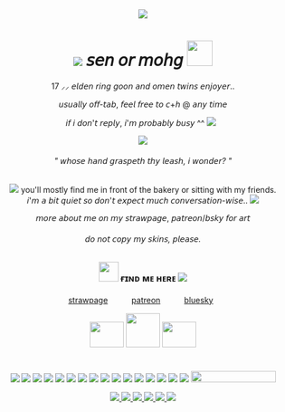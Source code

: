 &nbsp;<div align="center">
<img src="https://media1.tenor.com/m/gccyGFdp0q8AAAAd/elden-ring-goty.gif"/> 

# <img src="https://64.media.tumblr.com/6799356a2e858f46a795127d01d017ef/829408b5ef980534-7c/s75x75_c1/38a4a121fa2b70d376757110f8c7e523078584da.gifv"/> 𝘴𝘦𝘯 𝘰𝘳 𝘮𝘰𝘩𝘨 <img height="45" src="https://64.media.tumblr.com/382cebd468bd0c2d6a8fd7561cacdfc9/ddac761f573e10b9-11/s75x75_c1/55eb4c4817299b70cd90284317a99e92fefa9ca6.gifv"/>
<div alight="center">
17  ⸝⸝   𝘦𝘭𝘥𝘦𝘯 𝘳𝘪𝘯𝘨 𝘨𝘰𝘰𝘯 𝘢𝘯𝘥 𝘰𝘮𝘦𝘯 𝘵𝘸𝘪𝘯𝘴 𝘦𝘯𝘫𝘰𝘺𝘦𝘳.. 

𝘶𝘴𝘶𝘢𝘭𝘭𝘺 𝘰𝘧𝘧-𝘵𝘢𝘣, 𝘧𝘦𝘦𝘭 𝘧𝘳𝘦𝘦 𝘵𝘰 𝘤+𝘩 @ 𝘢𝘯𝘺 𝘵𝘪𝘮𝘦

𝘪𝘧 𝘪 𝘥𝘰𝘯'𝘵 𝘳𝘦𝘱𝘭𝘺, 𝘪'𝘮 𝘱𝘳𝘰𝘣𝘢𝘣𝘭𝘺 𝘣𝘶𝘴𝘺 ^^ <img src="https://64.media.tumblr.com/ca01b4bde0808bf3584ef4cbb3dd0f76/b18aff3ce9323114-7c/s75x75_c1/6694e17317fece7cf72ad039c90895c4b5f73821.gifv"/>
&nbsp;<div align="center">
<img src="https://64.media.tumblr.com/10d9e0c5b333b69742e229eb65b71a60/b1701af0a1435f1a-3d/s100x200/68df3b3a63d41164f5e995405ec12b8678ab2dd9.gifv"/>
<div alight="center">

###### " 𝘸𝘩𝘰𝘴𝘦 𝘩𝘢𝘯𝘥 𝘨𝘳𝘢𝘴𝘱𝘦𝘵𝘩 𝘵𝘩𝘺 𝘭𝘦𝘢𝘴𝘩, 𝘪 𝘸𝘰𝘯𝘥𝘦𝘳? "

<img src="https://64.media.tumblr.com/6a9795f4808d59e5583df05a3bc2d362/3400bab8094b2855-27/s75x75_c1/698d83572ec76a602b793103cacc11a30d9d706e.gifv"/> you'll mostly find me in front of the bakery or sitting with my friends.  
𝘪'𝘮 𝘢 𝘣𝘪𝘵 𝘲𝘶𝘪𝘦𝘵 𝘴𝘰 𝘥𝘰𝘯'𝘵 𝘦𝘹𝘱𝘦𝘤𝘵 𝘮𝘶𝘤𝘩 𝘤𝘰𝘯𝘷𝘦𝘳𝘴𝘢𝘵𝘪𝘰𝘯-𝘸𝘪𝘴𝘦.. <img src="https://64.media.tumblr.com/a795ffa4138e4850a76d46e605ba7d8b/992b39b6ab3235eb-3e/s75x75_c1/848cf06fe24acf5a341ea88bbf538013089d2cc1.webp"/>

𝘮𝘰𝘳𝘦 𝘢𝘣𝘰𝘶𝘵 𝘮𝘦 𝘰𝘯 𝘮𝘺 𝘴𝘵𝘳𝘢𝘸𝘱𝘢𝘨𝘦, 𝘱𝘢𝘵𝘳𝘦𝘰𝘯/𝘣𝘴𝘬𝘺 𝘧𝘰𝘳 𝘢𝘳𝘵
###### 𝘥𝘰 𝘯𝘰𝘵 𝘤𝘰𝘱𝘺 𝘮𝘺 𝘴𝘬𝘪𝘯𝘴, 𝘱𝘭𝘦𝘢𝘴𝘦.

### <img height="35" src="https://64.media.tumblr.com/be9c37d5bb31788d8d95e25ad861ebe4/8680f2784c87222c-cc/s250x400/744e339fa8a9f8c86edd552f9df95f79acdb48b2.gif"/> ғɪɴᴅ ᴍᴇ ʜᴇʀᴇ <img src="https://64.media.tumblr.com/09012edbc0b3438ab0771d25aa68d7dc/f08feb7fa6d2b08c-16/s75x75_c1/4c81cd752e91f5d392b04253f9f8d3b77392a18a.gifv"/>


[strawpage](https://sensyuii.straw.page)　　　[patreon](https://www.patreon.com/c/makemeill)　　　[bluesky](https://bsky.app/profile/bloodyomen.bsky.social)
&nbsp;<div align="center">
<img height="45" width="60" src="https://64.media.tumblr.com/d86f90408815148ce2907eb27d1a6b7d/ab09cd1168144eed-a0/s500x750/536e8b95a4fb0bfe0d84ef40494e7857436308d3.pnj"/>   <img height="60" width="60" src="https://64.media.tumblr.com/34976758831bd6fbd4edca275382b0bc/215a7f0b7f0133b4-4b/s500x750/8b86d9c2b7980059ad2df56078034d13ffbe27a4.pnj"/> <img height="45" width="60" src="https://64.media.tumblr.com/1abe8799d175c2135a5cf5a32ab73297/ab09cd1168144eed-16/s500x750/d688435600d8d6f2662397153ff26995e94ed158.pnj"/>

# 

<img src="https://media.discordapp.net/attachments/1075625623525003316/1347724002268942396/50_1.gif?ex=67ccdd49&is=67cb8bc9&hm=b1ec4c20643d76390f4d51b4b2af8b9176921730c2c9c9d77c6a4a5b3a7deadb&=&width=195&height=26"/> <img src="https://media.discordapp.net/attachments/1075625623525003316/1347724002822459452/skyrim.gif?ex=67ccdd49&is=67cb8bc9&hm=877479505a3c7a4b0eb56fa740ce922065a3609a1d3bcd903069e5acd3abacdd&=&width=195&height=26"/> <img src="https://media.discordapp.net/attachments/1075625623525003316/1347724363906154496/tumblr_3fd480024036e277161cbfb37c6665b8_db6971a9_250.webp?ex=67ccdd9f&is=67cb8c1f&hm=f8715b0542f42e6c4117feda4af14d1615f9d2085a2506dfc3196e22f310c2a7&=&animated=true&width=195&height=26"/> <img src="https://media.discordapp.net/attachments/1075625623525003316/1347724364128456755/52_1.gif?ex=67ccdd9f&is=67cb8c1f&hm=3092cfe7ef58abc6a4e811611ec8d914e586253349a0bd56cc147a7e40221399&=&width=195&height=26"/> <img src="https://media.discordapp.net/attachments/1075625623525003316/1347724364992483428/z11.gif?ex=67ccdda0&is=67cb8c20&hm=6d81e224d230a1421733b6543b03c067360754b184ec1af939fc1600a051f4d7&=&width=195&height=26"/> <img src="https://media.discordapp.net/attachments/1075625623525003316/1347724365319508068/28.gif?ex=67ccdda0&is=67cb8c20&hm=6da3f0fb651a4107477bb7c6191d512773fd12c0439ee77e7a8f33b9e8a6c5bd&=&width=195&height=26"/> <img src="https://media.discordapp.net/attachments/1075625623525003316/1347724365634207866/a66.gif?ex=67ccdda0&is=67cb8c20&hm=e581f7faca23de90a6b708856e41ec2c5a41f10d778f13c86c9fcc1c76eb64b0&=&width=195&height=26"/> <img src="https://media.discordapp.net/attachments/1075625623525003316/1347724366108168192/j13.gif?ex=67ccdda0&is=67cb8c20&hm=e1e39e256fe6011d40b13d2692423c99d42a559c8e42a63cf4ca4f20268c09fc&=&width=195&height=26"/> <img src="https://media.discordapp.net/attachments/1075625623525003316/1347724366477004983/k30.gif?ex=67ccdda0&is=67cb8c20&hm=dd286daefe04e7c54ff59de8abf1cb6924e56bb854239a9e0478e301a84c81b2&=&width=195&height=26"/> <img src="https://adriansblinkiecollection.neocities.org/x54.gif"/> <img src="https://adriansblinkiecollection.neocities.org/x2.gif"/> <img src="https://adriansblinkiecollection.neocities.org/z12.gif"/> <img src="https://64.media.tumblr.com/e4bfd8f6ed39d5c4b679449dd2fb0c80/7cb9dd6f6285e441-c3/s250x400/02d79d9464ec2a768e485ab81640cdd282821f14.gifv"/> <img src="https://64.media.tumblr.com/02ce704f44b9bc50440a5ea2f4028bd0/72e2590fb9e2f26c-76/s250x400/f4731f7e9c0fd25825012918accaa4526b6fa002.gifv"/> <img src="https://64.media.tumblr.com/e37ae14b2830448611ee6aeff95e9081/72e2590fb9e2f26c-e4/s250x400/df35141c404f3845ea7cc5c4c174e78b283124f1.webp"/> <img src="https://64.media.tumblr.com/9dcba2aa503f8213baec4f1e23903f6d/ebf1b7ac9b92cf5a-2b/s250x400/a5a936cd86c7845f519e4cd7200996cca15b6515.gifv"/> <a href="https://www.glitter-graphics.com"><img src="http://dl2.glitter-graphics.net/pub/1554/1554902tguzpzc3j3.gif" width=150 height=20 border=0></a><br><a href="https://www.glitter-graphics.com" target=_blank>

<img src="https://64.media.tumblr.com/0fc2285ae1344407994ca0a38ddb5257/e00fb671dc1925c4-b4/s75x75_c1/f7bf1d62b4c3a8a3cddef3c1da14356af4b8d002.gifv"/> <img src="https://64.media.tumblr.com/be48bc3b49f7782208bb5ceb2d728dfc/76f0eea448f6a984-52/s75x75_c1/074fdb43405dd403fc2c2a30493339801e1149e8.gifv"/> <img src="https://64.media.tumblr.com/357fa7ea7c710ea7a0acda4bdc0efe98/8827926dd56fd31f-f3/s75x75_c1/d286cab1e7a8b1e29ecc045cb4a6c860691b953a.gif"/> <img src="https://64.media.tumblr.com/f48d760e1a9f57eec987f6b878ccfc96/1925423831a33610-6c/s75x75_c1/d57771a61f134db3a85d9370c0906fd3074a4493.gifv"/> <img src="https://64.media.tumblr.com/808bb783082924a40bb38825fae078da/1925423831a33610-f1/s75x75_c1/494d7e74e0023cafa2fffba247dc4e7f7ddd6844.gif"/> <img src="https://64.media.tumblr.com/05a66eec089aac6e8531f242cbc0be31/03dea6320b0ffd94-63/s75x75_c1/15a147d58cd55027839f33b91ee4db656b921a4d.gif"/>
